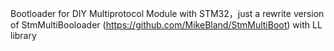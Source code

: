 Bootloader for DIY Multiprotocol Module with STM32，just a rewrite version of StmMultiBooloader (https://github.com/MikeBland/StmMultiBoot) with LL library